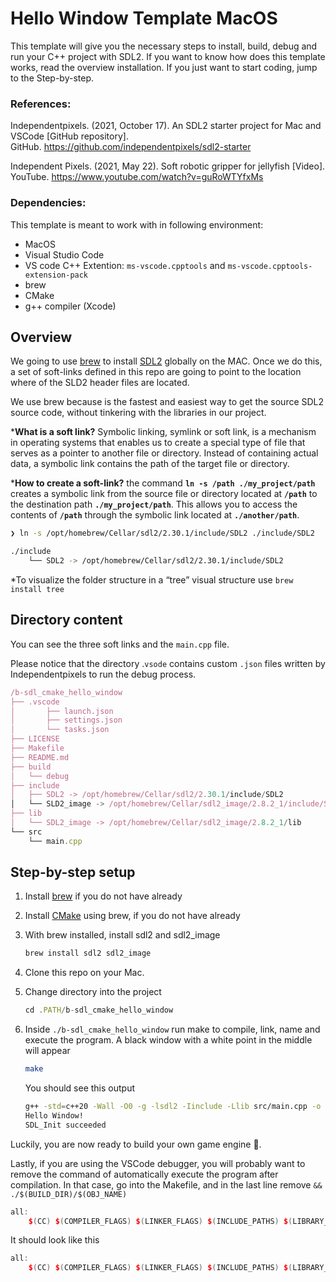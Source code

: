 # Hello Window Template MacOS

This template will give you the necessary steps to install, build, debug and run your C++ project with SDL2. If you want to know how does this template works, read the overview installation. If you just want to start coding, jump to the Step-by-step.

### **References:**

Independentpixels. (2021, October 17). An SDL2 starter project for Mac and VSCode [GitHub repository]. GitHub. https://github.com/independentpixels/sdl2-starter

Independent Pixels. (2021, May 22). Soft robotic gripper for jellyfish [Video]. YouTube. https://www.youtube.com/watch?v=guRoWTYfxMs

### Dependencies:

This template is meant to work with in following environment:

- MacOS
- Visual Studio Code
- VS code C++ Extention: `ms-vscode.cpptools` and `ms-vscode.cpptools-extension-pack`
- brew
- CMake
- g++ compiler (Xcode)

## Overview

We going to use [brew](https://brew.sh/) to install [SDL2](https://formulae.brew.sh/formula/sdl2) globally on the MAC. Once we do this, a set of soft-links defined in this repo are going to point to the location where of the SLD2 header files are located.

We use brew because is the fastest and easiest way to get the source SDL2 source code, without tinkering with the libraries in our project.

***What is a soft link?** Symbolic linking, symlink or soft link, is a mechanism in operating systems that enables us to create a special type of file that serves as a pointer to another file or directory. Instead of containing actual data, a symbolic link contains the path of the target file or directory.

***How to create a soft-link?** the command **`ln -s /path ./my_project/path`** creates a symbolic link from the source file or directory located at **`/path`** to the destination path **`./my_project/path`**. This allows you to access the contents of **`/path`** through the symbolic link located at **`./another/path`**.

```bash
❯ ln -s /opt/homebrew/Cellar/sdl2/2.30.1/include/SDL2 ./include/SDL2

./include
	└── SDL2 -> /opt/homebrew/Cellar/sdl2/2.30.1/include/SDL2
```

*To visualize the folder structure in a “tree” visual structure use `brew install tree`

## Directory content

You can see the three soft links and the `main.cpp` file.

Please notice that the directory .`vsode` contains custom `.json` files written by Independentpixels to run the debug process. 

```jsx
/b-sdl_cmake_hello_window
├── .vscode
│		├── launch.json
│		├── settings.json
│		└── tasks.json
├── LICENSE
├── Makefile
├── README.md
├── build
│   └── debug
├── include
│   ├── SDL2 -> /opt/homebrew/Cellar/sdl2/2.30.1/include/SDL2
│   └── SLD2_image -> /opt/homebrew/Cellar/sdl2_image/2.8.2_1/include/SDL2
├── lib
│   └── SDL2_image -> /opt/homebrew/Cellar/sdl2_image/2.8.2_1/lib
└── src
    └── main.cpp
```

## Step-by-step setup

1. Install [brew](https://brew.sh/) if you do not have already
2. Install [CMake](https://formulae.brew.sh/formula/cmake) using brew,  if you do not have already
3. With brew installed, install sdl2 and sdl2_image
    
    ```bash
    brew install sdl2 sdl2_image
    ```
    
4. Clone this repo on your Mac.
5. Change directory into the project
    
    ```jsx
    cd .PATH/b-sdl_cmake_hello_window
    ```
    
6. Inside `./b-sdl_cmake_hello_window` run make to compile, link, name and execute the program. A black window with a white point in the middle will appear
    
    ```bash
    make
    ```
    
    You should see this output
    
    ```bash
    g++ -std=c++20 -Wall -O0 -g -lsdl2 -Iinclude -Llib src/main.cpp -o build/debug/game && ./build/debug/game
    Hello Window! 
    SDL_Init succeeded 
    ```
    

Luckily, you are now ready to build your own game engine 👾.

Lastly, if you are using the VSCode debugger, you will probably want to remove the command of automatically execute the program after compilation. In that case, go into the Makefile, and in the last line remove `&& ./$(BUILD_DIR)/$(OBJ_NAME)`

```cpp
all:
	$(CC) $(COMPILER_FLAGS) $(LINKER_FLAGS) $(INCLUDE_PATHS) $(LIBRARY_PATHS) $(SRC_FILES) -o $(BUILD_DIR)/$(OBJ_NAME) && ./$(BUILD_DIR)/$(OBJ_NAME)
```

It should look like this

```cpp
all:
	$(CC) $(COMPILER_FLAGS) $(LINKER_FLAGS) $(INCLUDE_PATHS) $(LIBRARY_PATHS) $(SRC_FILES) -o $(BUILD_DIR)/$(OBJ_NAME)
```
